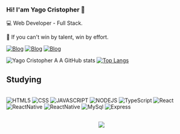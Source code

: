 ### Hi! I'am Yago Cristopher 👋
💻 Web Developer - Full Stack.

💪 If you can't win by talent, win by effort.

[![Blog](https://img.shields.io/badge/LinkedIn-0077B5?style=for-the-badge&logo=linkedin&logoColor=white)](https://www.linkedin.com/in/ygcristopher/)
[![Blog](https://img.shields.io/badge/Twitter-1DA1F2?style=for-the-badge&logo=twitter&logoColor=white)](https://twitter.com/boolean_js)
[![Blog](https://img.shields.io/badge/Instagram-E4405F?style=for-the-badge&logo=instagram&logoColor=white)](https://www.instagram.com/yg.cristopher/)

![Yago Cristopher A A GitHub stats](https://github-readme-stats.vercel.app/api?username=ygcristopher&show_icons=true&theme=merko)
[![Top Langs](https://github-readme-stats.vercel.app/api/top-langs/?username=ygcristopher&show_icons=true&theme=merko)](https://github.com/ygcristopher/github-readme-stats)

## Studying

<div style="display: inline_block"><br/>
<img aling="center" alt="HTML5" src="https://img.shields.io/badge/HTML5-E34F26?style=for-the-badge&logo=html5&logoColor=white">
<img aling="center" alt="CSS" src="https://img.shields.io/badge/CSS3-1572B6?style=for-the-badge&logo=css3&logoColor=white">
<img aling="center" alt="JAVASCRIPT" src="https://img.shields.io/badge/JavaScript-F7DF1E?style=for-the-badge&logo=javascript&logoColor=black">
<img aling="center" alt="NODEJS" src="https://img.shields.io/badge/Node.js-43853D?style=for-the-badge&logo=node.js&logoColor=white">
<img aling="center" alt="TypeScript" src="https://img.shields.io/badge/TypeScript-007ACC?style=for-the-badge&logo=typescript&logoColor=white">
<img aling="center" alt="React" src="https://img.shields.io/badge/React-20232A?style=for-the-badge&logo=react&logoColor=61DAFB">
<img aling="center" alt="ReactNative" src="https://img.shields.io/badge/React_Native-20232A?style=for-the-badge&logo=react&logoColor=61DAFB">
<img aling="center" alt="ReactNative" src="https://img.shields.io/badge/Elixir-4B275F?style=for-the-badge&logo=elixir&logoColor=white">
<img aling="center" alt="MySql" src="https://img.shields.io/badge/MySQL-00000F?style=for-the-badge&logo=mysql&logoColor=white">
<img aling="center" alt="Express" src="https://img.shields.io/badge/Express.js-404D59?style=for-the-badge">
</div>

</br>

<p align="center">   <img alingn="center" src="https://profile-counter.glitch.me/ygcristopher/count.svg" /></p>
